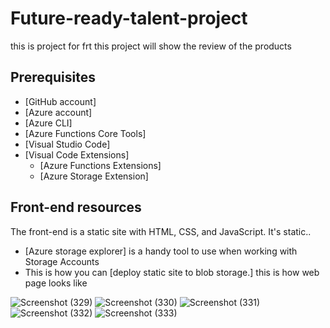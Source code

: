 # Future-ready-talent-project
this is project for frt this project will show the review of the products
## Prerequisites

- [GitHub account]
- [Azure account]
- [Azure CLI]
- [Azure Functions Core Tools]
- [Visual Studio Code]
- [Visual Code Extensions]
  - [Azure Functions Extensions]
  - [Azure Storage Extension]

## Front-end resources

The front-end is a static site with HTML, CSS, and JavaScript. It's static..

- [Azure storage explorer] is a handy tool to use when working with Storage Accounts
- This is how you can [deploy static site to blob storage.]
this is how web page looks like

![Screenshot (329)](https://user-images.githubusercontent.com/97243789/151850503-b703e9b3-b699-483e-b929-c3d8d9477fd5.png)
![Screenshot (330)](https://user-images.githubusercontent.com/97243789/151850550-56316394-8547-4c4f-b32a-ee02b08c11b2.png)
![Screenshot (331)](https://user-images.githubusercontent.com/97243789/151850562-7e6577f7-c9e5-4179-a378-9c5d370d1d29.png)
![Screenshot (332)](https://user-images.githubusercontent.com/97243789/151850585-e441456c-4a20-4531-82c9-1532d298d9fd.png)
![Screenshot (333)](https://user-images.githubusercontent.com/97243789/151850594-d16eba6e-ced3-43dd-bb19-80310e02e058.png)
